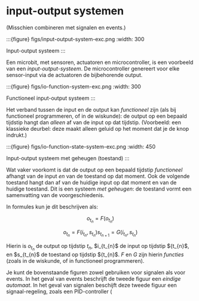 # input-output systemen

(Misschien combineren met signalen en events.)

:::{figure} figs/input-output-system-exc.png
:width: 300

Input-output systeem
:::

Een microbit, met sensoren, actuatoren en microcontroller, is een voorbeeld van een *input-output-systeem*.
De microcontroller genereert voor elke sensor-input via de actuatoren de bijbehorende output.

:::{figure} figs/io-function-system-exc.png
:width: 300

Functioneel input-output systeem
:::

Het verband tussen de input en de output kan *functioneel* zijn (als bij functioneel programmeren, of in de wiskunde): de output op een bepaald tijdstip hangt dan *alleen* af van de input op dat tijdstip.
(Voorbeeld: een klassieke deurbel: deze maakt alleen geluid op het moment dat je de knop indrukt.)

:::{figure} figs/io-function-state-system-exc.png
:width: 450

Input-output systeem met geheugen (toestand)
:::

Wat vaker voorkomt is dat de output op een bepaald tijdstip *functioneel* afhangt van de input *en* van de toestand op dat moment. Ook de volgende toestand hangt dan af van de huidige input op dat moment en van de huidige toestand. Dit is een systeem *met geheugen*: de toestand vormt een samenvatting van de voorgeschiedenis.

In formules kun je dit beschrijven als:

$$
o_{t_{n}} = F(o_{t_{n}})
$$

$$
o_{t_{n}} = F(i_{t_{n}}, s_{t_{n}})
s_{t_{n+1}} = G(i_{t_{n}}, s_{t_{n}})
$$

Hierin is $o_{t_{n}}$ de output op tijdstip ${t_{n}}$, $i_{t_{n}$ de input op tijdstip ${t_{n}$, en $s_{t_{n}$ de toestand op tijdstip ${t_{n}$.
$F$ en $G$ zijn hierin *functies* (zoals in de wiskunde, of in functioneel programmeren).

Je kunt de bovenstaande figuren zowel gebruiken voor signalen als voor events.
In het geval van events beschrijft de tweede figuur een *eindige automaat*. 
In het geval van signalen beschijft deze tweede figuur een signaal-regeling, zoals een PID-controller (
